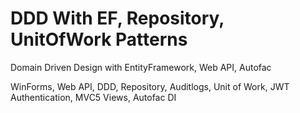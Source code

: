 # DDD With EF, Repository, UnitOfWork Patterns

Domain Driven Design with EntityFramework, Web API, Autofac

WinForms, Web API, DDD, Repository, Auditlogs, Unit of Work, JWT Authentication, MVC5 Views, Autofac DI

